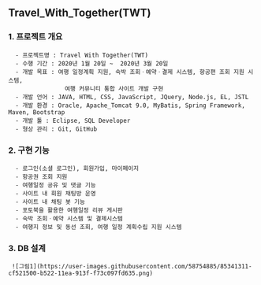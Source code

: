 ## Travel_With_Together(TWT)


### 1. 프로젝트 개요
      - 프로젝트명 : Travel With Together(TWT)
      - 수행 기간 : 2020년 1월 20일 ~  2020년 3월 20일
      - 개발 목표 : 여행 일정계획 지원, 숙박 조회ㆍ예약ㆍ결제 시스템, 항공편 조회 지원 시스템,
                    여행 커뮤니티 통합 사이트 개발 구현
      - 개발 언어 : JAVA, HTML, CSS, JavaScript, JQuery, Node.js, EL, JSTL
      - 개발 환경 : Oracle, Apache_Tomcat 9.0, MyBatis, Spring Framework, Maven, Bootstrap
      - 개발 툴 : Eclipse, SQL Developer
      - 형상 관리 : Git, GitHub
      
### 2. 구현 기능
      - 로그인(소셜 로그인), 회원가입, 마이페이지
      - 항공권 조회 지원
      - 여행일정 공유 및 댓글 기능
      - 사이트 내 회원 채팅방 운영
      - 사이트 내 채팅 봇 기능
      - 포토북을 활용한 여행일정 리뷰 게시판
      - 숙박 조회ㆍ예약 시스템 및 결제시스템
      - 여행지 정보 및 동선 조회, 여행 일정 계획수립 지원 시스템
                   
### 3. DB 설계
     ![그림1](https://user-images.githubusercontent.com/58754885/85341311-cf521500-b522-11ea-913f-f73c097fd635.png)
